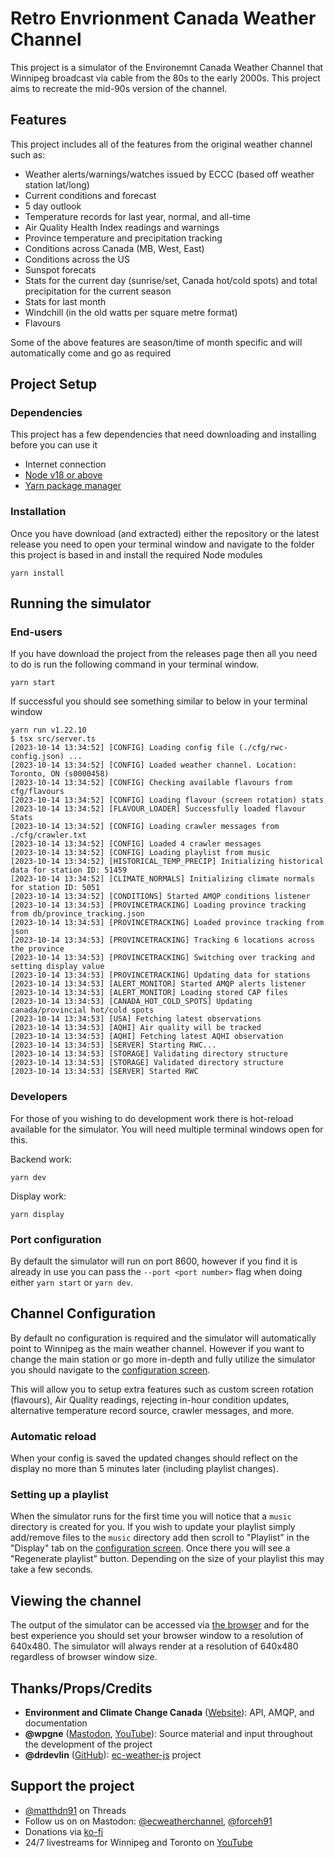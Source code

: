# Retro Envrionment Canada Weather Channel

This project is a simulator of the Environemnt Canada Weather Channel that Winnipeg broadcast via cable from the 80s to the early 2000s. This project aims to recreate the mid-90s version of the channel.

## Features

This project includes all of the features from the original weather channel such as:

- Weather alerts/warnings/watches issued by ECCC (based off weather station lat/long)
- Current conditions and forecast
- 5 day outlook
- Temperature records for last year, normal, and all-time
- Air Quality Health Index readings and warnings
- Province temperature and precipitation tracking
- Conditions across Canada (MB, West, East)
- Conditions across the US
- Sunspot forecats
- Stats for the current day (sunrise/set, Canada hot/cold spots) and total precipitation for the current season
- Stats for last month
- Windchill (in the old watts per square metre format)
- Flavours

Some of the above features are season/time of month specific and will automatically come and go as required

## Project Setup

### Dependencies

This project has a few dependencies that need downloading and installing before you can use it

- Internet connection
- [Node v18 or above](https://nodejs.org/en)
- [Yarn package manager](https://yarnpkg.com/)

### Installation

Once you have download (and extracted) either the repository or the latest release you need to open your terminal window and navigate to the folder this project is based in and install the required Node modules

```
yarn install
```

## Running the simulator

### End-users

If you have download the project from the releases page then all you need to do is run the following command in your terminal window.

```
yarn start
```

If successful you should see something similar to below in your terminal window

```
yarn run v1.22.10
$ tsx src/server.ts
[2023-10-14 13:34:52] [CONFIG] Loading config file (./cfg/rwc-config.json) ...
[2023-10-14 13:34:52] [CONFIG] Loaded weather channel. Location: Toronto, ON (s0000458)
[2023-10-14 13:34:52] [CONFIG] Checking available flavours from cfg/flavours
[2023-10-14 13:34:52] [CONFIG] Loading flavour (screen rotation) stats
[2023-10-14 13:34:52] [FLAVOUR_LOADER] Successfully loaded flavour Stats
[2023-10-14 13:34:52] [CONFIG] Loading crawler messages from ./cfg/crawler.txt
[2023-10-14 13:34:52] [CONFIG] Loaded 4 crawler messages
[2023-10-14 13:34:52] [CONFIG] Loading playlist from music
[2023-10-14 13:34:52] [HISTORICAL_TEMP_PRECIP] Initializing historical data for station ID: 51459
[2023-10-14 13:34:52] [CLIMATE_NORMALS] Initializing climate normals for station ID: 5051
[2023-10-14 13:34:52] [CONDITIONS] Started AMQP conditions listener
[2023-10-14 13:34:53] [PROVINCETRACKING] Loading province tracking from db/province_tracking.json
[2023-10-14 13:34:53] [PROVINCETRACKING] Loaded province tracking from json
[2023-10-14 13:34:53] [PROVINCETRACKING] Tracking 6 locations across the province
[2023-10-14 13:34:53] [PROVINCETRACKING] Switching over tracking and setting display value
[2023-10-14 13:34:53] [PROVINCETRACKING] Updating data for stations
[2023-10-14 13:34:53] [ALERT_MONITOR] Started AMQP alerts listener
[2023-10-14 13:34:53] [ALERT_MONITOR] Loading stored CAP files
[2023-10-14 13:34:53] [CANADA_HOT_COLD_SPOTS] Updating canada/provincial hot/cold spots
[2023-10-14 13:34:53] [USA] Fetching latest observations
[2023-10-14 13:34:53] [AQHI] Air quality will be tracked
[2023-10-14 13:34:53] [AQHI] Fetching latest AQHI observation
[2023-10-14 13:34:53] [SERVER] Starting RWC...
[2023-10-14 13:34:53] [STORAGE] Validating directory structure
[2023-10-14 13:34:53] [STORAGE] Validated directory structure
[2023-10-14 13:34:53] [SERVER] Started RWC
```

### Developers

For those of you wishing to do development work there is hot-reload available for the simulator. You will need multiple terminal windows open for this.

Backend work:

```
yarn dev
```

Display work:

```
yarn display
```

### Port configuration

By default the simulator will run on port 8600, however if you find it is already in use you can pass the `--port <port number>` flag when doing either `yarn start` or `yarn dev`.

## Channel Configuration

By default no configuration is required and the simulator will automatically point to Winnipeg as the main weather channel. However if you want to change the main station or go more in-depth and fully utilize the simulator you should navigate to the [configuration screen](http://localhost:8600/config).

This will allow you to setup extra features such as custom screen rotation (flavours), Air Quality readings, rejecting in-hour condition updates, alternative temperature record source, crawler messages, and more.

### Automatic reload

When your config is saved the updated changes should reflect on the display no more than 5 minutes later (including playlist changes).

### Setting up a playlist

When the simulator runs for the first time you will notice that a `music` directory is created for you. If you wish to update your playlist simply add/remove files to the `music` directory add then scroll to "Playlist" in the "Display" tab on the [configuration screen](http://localhost:8600/config). Once there you will see a "Regenerate playlist" button. Depending on the size of your playlist this may take a few seconds.

## Viewing the channel

The output of the simulator can be accessed via [the browser](http://localhost:8600) and for the best experience you should set your browser window to a resolution of 640x480. The simulator will always render at a resolution of 640x480 regardless of browser window size.

## Thanks/Props/Credits

- **Environment and Climate Change Canada** ([Website](https://www.canada.ca/en/services/environment/weather.html)): API, AMQP, and documentation
- **@wpgne** ([Mastodon](https://mastodon.social/@wpgne), [YouTube](https://www.youtube.com/@wpgne)): Source material and input throughout the development of the project
- **@drdevlin** ([GitHub](https://github.com/drdevlin)): [ec-weather-js](https://github.com/drdevlin/ec-weather-js) project

## Support the project

- [@matthdn91](https://threads.net/@matthdn91) on Threads
- Follow us on on Mastodon: [@ecweatherchannel](https://thecanadian.social/@ecweatherchannel), [@forceh91](https://techhub.social/@forceh91)
- Donations via [ko-fi](https://ko-fi.com/forceh)
- 24/7 livestreams for Winnipeg and Toronto on [YouTube](https://www.youtube.com/@Forceh91/streams)
